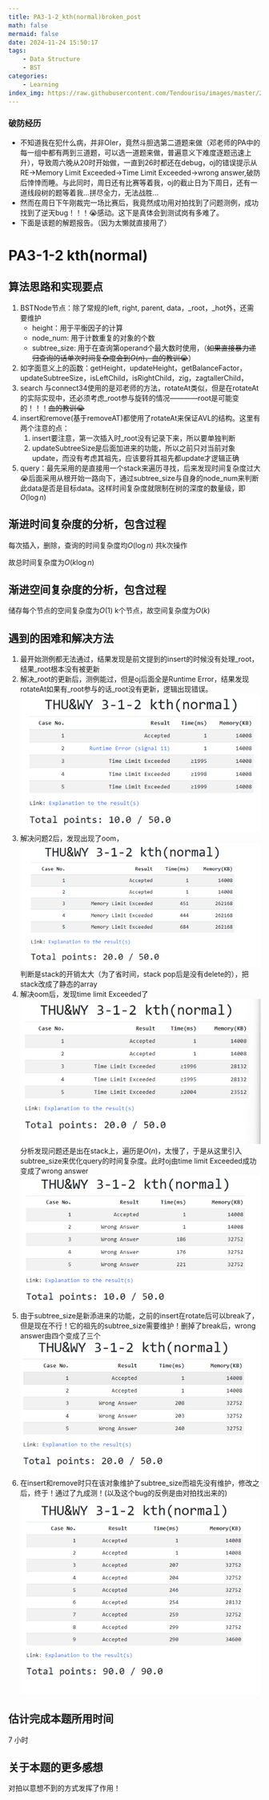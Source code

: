 ```yaml
---
title: PA3-1-2_kth(normal)broken_post
math: false
mermaid: false
date: 2024-11-24 15:50:17
tags: 
    - Data Structure
    - BST
categories: 
    - Learning
index_img: https://raw.githubusercontent.com/Tendourisu/images/master/20241125154011.png
---
```

### 破防经历
- 不知道我在犯什么病，并非OIer，竟然斗胆选第二道题来做（邓老师的PA中的每一组中都有两到三道题，可以选一道题来做，普遍意义下难度逐题迅速上升），导致周六晚从20时开始做，一直到26时都还在debug，oj的错误提示从RE->Memory Limit Exceeded->Time Limit Exceeded->wrong answer,破防后悻悻而睡。与此同时，周日还有比赛等着我，oj的截止日为下周日，还有一道线段树的题等着我...拼尽全力，无法战胜...
- 然而在周日下午刚裁完一场比赛后，我竟然成功用对拍找到了问题测例，成功找到了逆天bug！！！😭感动。这下是真体会到测试岗有多难了。
- 下面是该题的解题报告。（因为太懒就直接用了）

# PA3-1-2 kth(normal)
## 算法思路和实现要点
1. BSTNode节点：除了常规的left, right, parent, data，_root，_hot外，还需要维护
   - height：用于平衡因子的计算
   - node_num: 用于计数重复的对象的个数
   - subtree_size: 用于在查询第operand个最大数时使用，（~~如果直接暴力递归查询的话单次时间复杂度会到$O(n)$，血的教训😭~~）
2. 如字面意义上的函数：getHeight，updateHeight，getBalanceFactor，updateSubtreeSize，isLeftChild，isRightChild，zig，zagtallerChild，
3. search 与connect34使用的是邓老师的方法，rotateAt类似，但是在rotateAt的实际实现中，还必须考虑_root参与旋转的情况————root是可能变的！！！~~血的教训😭~~
4. insert和remove(基于removeAT)都使用了rotateAt来保证AVL的结构。这里有两个注意的点：
   1. insert要注意，第一次插入时_root没有记录下来，所以要单独判断
   2. updateSubtreeSize是后面加进来的功能，所以之前只对当前对象update，而没有考虑其祖先，应该要将其祖先都update才逻辑正确
5. query：最先采用的是直接用一个stack来遍历寻找，后来发现时间复杂度过大😭后面采用从根开始一路向下，通过subtree_size与自身的node_num来判断此data是否是目标data。这样时间复杂度就限制在树的深度的数量级，即$O(\log n)$
## 渐进时间复杂度的分析，包含过程
每次插入，删除，查询的时间复杂度均$O(\log n)$
共k次操作

故总时间复杂度为$O(k\log n)$
## 渐进空间复杂度的分析，包含过程
储存每个节点的空间复杂度为$O(1)$
k个节点，故空间复杂度为$O(k)$
## 遇到的困难和解决方法
1. 最开始测例都无法通过，结果发现是前文提到的insert的时候没有处理_root，结果_root根本没有被更新
2. 解决_root的更新后，测例能过，但是oj后面全是Runtime Error，结果发现rotateAt如果有_root参与的话_root没有更新，逻辑出现错误。
![](https://raw.githubusercontent.com/Tendourisu/images/master/20241124172134.png)
3. 解决问题2后，发现出现了oom，
   ![](https://raw.githubusercontent.com/Tendourisu/images/master/20241124172441.png)判断是stack的开销太大（为了省时间，stack pop后是没有delete的），把stack改成了静态的array
4. 解决oom后，发现time limit Exceeded了
   ![](https://raw.githubusercontent.com/Tendourisu/images/master/20241124172412.png)分析发现问题还是出在stack上，遍历是$O(n)$，太慢了，于是从这里引入subtree_size来优化query的时间复杂度。此时oj由time limit Exceeded成功变成了wrong answer![](https://raw.githubusercontent.com/Tendourisu/images/master/20241124172537.png)
5. 由于subtree_size是新添进来的功能，之前的insert在rotate后可以break了，但是现在不行！它的祖先的subtree_size需要维护！删掉了break后，wrong answer由四个变成了三个![](https://raw.githubusercontent.com/Tendourisu/images/master/20241124172757.png)
6. 在insert和remove时只在该对象维护了subtree_size而祖先没有维护，修改之后，终于！通过了九成测！(以及这个bug的反例是由对拍找出来的)
![](https://raw.githubusercontent.com/Tendourisu/images/master/20241124172817.png)
## 估计完成本题所用时间 
7 小时
## 关于本题的更多感想
对拍以意想不到的方式发挥了作用！